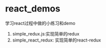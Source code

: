 # react_demos
学习react过程中做的小练习和demo

1. simple_redux.js:实现简单的redux
2. simple_react_redux: 实现简单的react-redux
